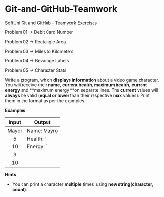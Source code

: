 # Git-and-GitHub-Teamwork
SoftUni Git and GitHub - Teamwork Exercises

Problem 01 -> Debit Card Number

Problem 02 -> Rectangle Area

Problem 03 -> Miles to Kilometers

Problem 04 -> Bevarage Labels

Problem 05 -> Character Stats

Write a program, which **displays information** about a video game character. You will receive their **name**, **current health**, **maximum health**, **current energy** and **maximum energy **on separate lines. The **current** values will **always** be valid (**equal or lower** than their respective **max** values). Print them in the format as per the examples.

**Examples**


|  Input | Output                 |
|:------:|------------------------|
| Mayor  | Name: Mayro            |
| 5      | Health: `||||||.....|` |
| 10     | Energy: `||||||||||.|` |
| 9      |                        |
| 10     |                        |

**Hints**

- You can print a character **multiple** times, using **new string(character, count)**.
